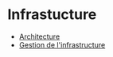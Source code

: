 # Infrastucture

- [Architecture](./infrastructure/architecture.md)
- [Gestion de l'infrastructure](./infrastructure/manage.md)
